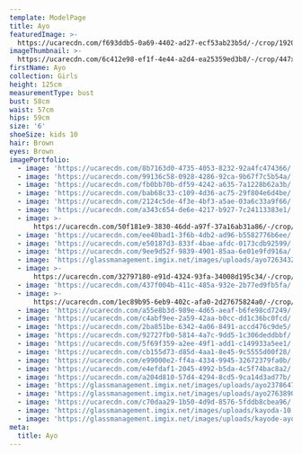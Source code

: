 ```yaml
---
template: ModelPage
title: Ayo
featuredImage: >-
  https://ucarecdn.com/f693ddb5-0a69-4402-ad27-ecf53ab23b5d/-/crop/1920x972/0,0/-/preview/
imageThumbnail: >-
  https://ucarecdn.com/6c412e98-ef1f-4e44-a2d4-ea25359ed3b8/-/crop/447x445/33,0/-/preview/
firstName: Ayo
collection: Girls
height: 125cm
measurementType: bust
bust: 58cm
waist: 57cm
hips: 59cm
size: '6'
shoeSize: kids 10
hair: Brown
eyes: Brown
imagePortfolio:
  - image: 'https://ucarecdn.com/8b7163d0-4735-4053-8232-92a4fc474366/'
  - image: 'https://ucarecdn.com/99136c58-0928-4286-92ca-9b67f7c5b54a/'
  - image: 'https://ucarecdn.com/fb0bb70b-df59-4242-a635-7a1228b62a3b/'
  - image: 'https://ucarecdn.com/bab68c33-c109-4d36-ac75-29f804e6d4be/'
  - image: 'https://ucarecdn.com/2124c5de-4f3e-4bf3-a5ae-03a6c33a9f66/'
  - image: 'https://ucarecdn.com/a343c654-de6e-4217-b927-7c24113383e1/'
  - image: >-
      https://ucarecdn.com/50f181e9-3830-46dd-a97f-37a16ab31a86/-/crop/476x375/0,0/-/preview/
  - image: 'https://ucarecdn.com/ee40bad1-3f6b-4db2-ad96-b5582776b6ee/'
  - image: 'https://ucarecdn.com/e50187d3-833f-4bae-afdc-0173cdb92599/'
  - image: 'https://ucarecdn.com/9ee9d52f-9839-4901-85aa-6e01e9fd916a/'
  - image: 'https://glassmanagement.imgix.net/images/uploads/ayo72634327123111111.jpg'
  - image: >-
      https://ucarecdn.com/32797180-e91d-4324-93fa-34008d195c34/-/crop/920x960/0,0/-/preview/
  - image: 'https://ucarecdn.com/437f004b-411c-485a-932e-2b77ed9fb5fa/'
  - image: >-
      https://ucarecdn.com/1ec89b95-6eb9-402c-afa0-2d27675824a0/-/crop/630x957/0,0/-/preview/
  - image: 'https://ucarecdn.com/a55e8b3d-989e-4d65-aeaf-b6fe98cd7249/'
  - image: 'https://ucarecdn.com/c4abf9ee-2a59-42aa-b0cc-dd1c36bc0fcd/'
  - image: 'https://ucarecdn.com/2ba851be-6342-4a06-8491-accd476c9de5/'
  - image: 'https://ucarecdn.com/92727fb0-5814-4a7c-9dd5-1c306deddbbf/'
  - image: 'https://ucarecdn.com/5f69f359-a2ee-49f1-add1-c149933a5ee1/'
  - image: 'https://ucarecdn.com/cb155d73-d85d-4aa1-8e45-9c5555d00f28/'
  - image: 'https://ucarecdn.com/e99000e2-ff4a-4334-9945-32672379fa0b/'
  - image: 'https://ucarecdn.com/e4efdaf1-2045-4992-b5da-4c5f74bac8a2/'
  - image: 'https://ucarecdn.com/a204d810-57d4-4294-8cd5-9ca14d3ad77b/'
  - image: 'https://glassmanagement.imgix.net/images/uploads/ayo23786472.jpg'
  - image: 'https://glassmanagement.imgix.net/images/uploads/ayo2763890.jpg'
  - image: 'https://ucarecdn.com/c70daa29-1b50-4d9d-8576-5fddb8cbea96/'
  - image: 'https://glassmanagement.imgix.net/images/uploads/kayoda-10.jpg'
  - image: 'https://glassmanagement.imgix.net/images/uploads/kayode-ayo897324.jpg'
meta:
  title: Ayo
---
```


